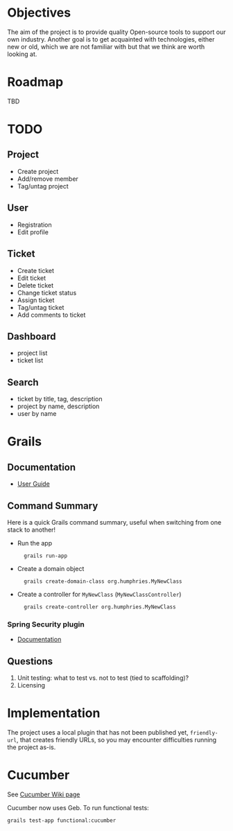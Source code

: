 # Objectives

The aim of the project is to provide quality Open-source tools to support
our own industry.  Another goal is to get acquainted with technologies,
either new or old, which we are not familiar with but that we think are
worth looking at.

# Roadmap

TBD


# TODO


## Project

* Create project
* Add/remove member
* Tag/untag project

## User

* Registration
* Edit profile


## Ticket

* Create ticket
* Edit ticket
* Delete ticket
* Change ticket status
* Assign ticket
* Tag/untag ticket
* Add comments to ticket

## Dashboard

* project list
* ticket list

## Search

* ticket by title, tag, description
* project by name, description
* user by name

# Grails


## Documentation

* [User Guide](http://grails.org/doc/latest/)



## Command Summary

Here is a quick Grails command summary, useful when switching from one stack
to another!

* Run the app

        grails run-app
    
* Create a domain object

        grails create-domain-class org.humphries.MyNewClass
    
* Create a controller for `MyNewClass` (`MyNewClassController`)

        grails create-controller org.humphries.MyNewClass


### Spring Security plugin 

* [Documentation](http://grails-plugins.github.com/grails-spring-security-core/docs/manual/)


## Questions

1. Unit testing: what to test vs. not to test (tied to scaffolding)?
1. Licensing


# Implementation

The project uses a local plugin that has not been published yet,
`friendly-url`, that creates friendly URLs, so you may encounter
difficulties running the project as-is.


# Cucumber

See [Cucumber Wiki page](https://github.com/tychobrailleur/humphries/wiki/Cucumber)

Cucumber now uses Geb.   To run functional tests:

    grails test-app functional:cucumber
